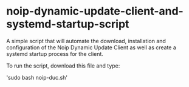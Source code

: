 # noip-dynamic-update-client-and-systemd-startup-script
A simple script that will automate the download, installation and configuration of the Noip Dynamic Update Client as well as create a systemd startup process for the client.

To run the script, download this file and type:

'sudo bash noip-duc.sh'
